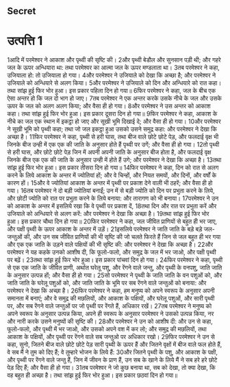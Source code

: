 ## Secret

# उत्पत्ति 1

1आदि में परमेश्वर ने आकाश और पृथ्वी की सृष्टि की।
2और पृथ्वी बेडौल और सुनसान पड़ी थी; और गहरे जल के ऊपर अन्धियारा था: तथा परमेश्वर का आत्मा जल के ऊपर मण्डलाता था।
3तब परमेश्वर ने कहा, उजियाला हो: तो उजियाला हो गया।
4और परमेश्वर ने उजियाले को देखा कि अच्छा है; और परमेश्वर ने उजियाले को अन्धियारे से अलग किया।
5और परमेश्वर ने उजियाले को दिन और अन्धियारे को रात कहा। तथा सांझ हुई फिर भोर हुआ। इस प्रकार पहिला दिन हो गया॥
6फिर परमेश्वर ने कहा, जल के बीच एक ऐसा अन्तर हो कि जल दो भाग हो जाए।
7तब परमेश्वर ने एक अन्तर करके उसके नीचे के जल और उसके ऊपर के जल को अलग अलग किया; और वैसा ही हो गया।
8और परमेश्वर ने उस अन्तर को आकाश कहा। तथा सांझ हुई फिर भोर हुआ। इस प्रकार दूसरा दिन हो गया॥
9फिर परमेश्वर ने कहा, आकाश के नीचे का जल एक स्थान में इकट्ठा हो जाए और सूखी भूमि दिखाई दे; और वैसा ही हो गया।
10और परमेश्वर ने सूखी भूमि को पृथ्वी कहा; तथा जो जल इकट्ठा हुआ उसको उसने समुद्र कहा: और परमेश्वर ने देखा कि अच्छा है।
11फिर परमेश्वर ने कहा, पृथ्वी से हरी घास, तथा बीज वाले छोटे छोटे पेड़, और फलदाई वृक्ष भी जिनके बीज उन्ही में एक एक की जाति के अनुसार होते हैं पृथ्वी पर उगें; और वैसा ही हो गया।
12तो पृथ्वी से हरी घास, और छोटे छोटे पेड़ जिन में अपनी अपनी जाति के अनुसार बीज होता है, और फलदाई वृक्ष जिनके बीज एक एक की जाति के अनुसार उन्ही में होते हैं उगे; और परमेश्वर ने देखा कि अच्छा है।
13तथा सांझ हुई फिर भोर हुआ। इस प्रकार तीसरा दिन हो गया॥
14फिर परमेश्वर ने कहा, दिन को रात से अलग करने के लिये आकाश के अन्तर में ज्योतियां हों; और वे चिन्हों, और नियत समयों, और दिनों, और वर्षों के कारण हों।
15और वे ज्योतियां आकाश के अन्तर में पृथ्वी पर प्रकाश देने वाली भी ठहरें; और वैसा ही हो गया।
16तब परमेश्वर ने दो बड़ी ज्योतियां बनाईं; उन में से बड़ी ज्योति को दिन पर प्रभुता करने के लिये, और छोटी ज्योति को रात पर प्रभुता करने के लिये बनाया: और तारागण को भी बनाया।
17परमेश्वर ने उन को आकाश के अन्तर में इसलिये रखा कि वे पृथ्वी पर प्रकाश दें,
18तथा दिन और रात पर प्रभुता करें और उजियाले को अन्धियारे से अलग करें: और परमेश्वर ने देखा कि अच्छा है।
19तथा सांझ हुई फिर भोर हुआ। इस प्रकार चौथा दिन हो गया॥
20फिर परमेश्वर ने कहा, जल जीवित प्राणियों से बहुत ही भर जाए, और पक्षी पृथ्वी के ऊपर आकाश के अन्तर में उड़ें।
21इसलिये परमेश्वर ने जाति जाति के बड़े बड़े जल-जन्तुओं की, और उन सब जीवित प्राणियों की भी सृष्टि की जो चलते फिरते हैं जिन से जल बहुत ही भर गया और एक एक जाति के उड़ने वाले पक्षियों की भी सृष्टि की: और परमेश्वर ने देखा कि अच्छा है।
22और परमेश्वर ने यह कहके उनको आशीष दी, कि फूलो-फलो, और समुद्र के जल में भर जाओ, और पक्षी पृथ्वी पर बढ़ें।
23तथा सांझ हुई फिर भोर हुआ। इस प्रकार पांचवां दिन हो गया।
24फिर परमेश्वर ने कहा, पृथ्वी से एक एक जाति के जीवित प्राणी, अर्थात घरेलू पशु, और रेंगने वाले जन्तु, और पृथ्वी के वनपशु, जाति जाति के अनुसार उत्पन्न हों; और वैसा ही हो गया।
25सो परमेश्वर ने पृथ्वी के जाति जाति के वन पशुओं को, और जाति जाति के घरेलू पशुओं को, और जाति जाति के भूमि पर सब रेंगने वाले जन्तुओं को बनाया: और परमेश्वर ने देखा कि अच्छा है।
26फिर परमेश्वर ने कहा, हम मनुष्य को अपने स्वरूप के अनुसार अपनी समानता में बनाएं; और वे समुद्र की मछलियों, और आकाश के पक्षियों, और घरेलू पशुओं, और सारी पृथ्वी पर, और सब रेंगने वाले जन्तुओं पर जो पृथ्वी पर रेंगते हैं, अधिकार रखें।
27तब परमेश्वर ने मनुष्य को अपने स्वरूप के अनुसार उत्पन्न किया, अपने ही स्वरूप के अनुसार परमेश्वर ने उसको उत्पन्न किया, नर और नारी करके उसने मनुष्यों की सृष्टि की।
28और परमेश्वर ने उन को आशीष दी: और उन से कहा, फूलो-फलो, और पृथ्वी में भर जाओ, और उसको अपने वश में कर लो; और समुद्र की मछलियों, तथा आकाश के पक्षियों, और पृथ्वी पर रेंगने वाले सब जन्तुओ पर अधिकार रखो।
29फिर परमेश्वर ने उन से कहा, सुनो, जितने बीज वाले छोटे छोटे पेड़ सारी पृथ्वी के ऊपर हैं और जितने वृक्षों में बीज वाले फल होते हैं, वे सब मैं ने तुम को दिए हैं; वे तुम्हारे भोजन के लिये हैं:
30और जितने पृथ्वी के पशु, और आकाश के पक्षी, और पृथ्वी पर रेंगने वाले जन्तु हैं, जिन में जीवन के प्राण हैं, उन सब के खाने के लिये मैं ने सब हरे हरे छोटे पेड़ दिए हैं; और वैसा ही हो गया।
31तब परमेश्वर ने जो कुछ बनाया था, सब को देखा, तो क्या देखा, कि वह बहुत ही अच्छा है। तथा सांझ हुई फिर भोर हुआ। इस प्रकार छठवां दिन हो गया॥ 
